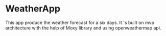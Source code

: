 # WeatherApp
This app produce the weather forecast for a six days. It 's built on mvp architecture with the help of Moxy library and using openweathermap api.
